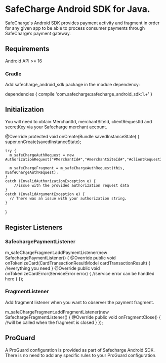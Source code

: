 # SafeCharge Android SDK for Java.

SafeCharge's Android SDK provides payment activity and fragment in order for any given app to be able to process consumer payments through SafeCharge’s payment gateway.
 
## Requirements

Android API >= 16

### Gradle

Add safecharge_android_sdk package in the module dependency:

dependencies {
    compile 'com.safecharge:safecharge_android_sdk:1.+'
}

## Initialization

You will need to obtain MerchantId, merchantSiteId, clientRequestId and secretKey via your Safecharge merchant account.

 @Override
    protected void onCreate(Bundle savedInstanceState)  {
        super.onCreate(savedInstanceState);
	
    try {		
	  m_safeChargeAuthRequest = new AuthorizationRequest("#MerchantId#","#merchantSiteId#","#clientRequestId#","#secretKey#");
																												
      m_safeChargeFragment = m_safeChargeAuthRequest(this, mSafeChargeAuthRequest);
    }
	catch (InvalidAuthorizationException e) {
		//issue with the provided authorization request data
	} 
	catch (InvalidArgumentException e) {
      // There was an issue with your authorization string.
    }
}

## Register Listeners 

### SafechargePaymentListener

m_safeChargeFragment.addPaymentListener(new SafechargePaymentListener() {
	@Override 
	public void onTokenizeCard(CardTransactionResultModel cardTransactionResult) {
		//everything you need
	}
	@Override 
	public void onTokenizeCardError(ServiceError error) {
		//service error can be handled here
	}
});

### FragmentListener
Add fragment listener when you want to observer the payment fragment.

m_safeChargeFragment.addFragmentListener(new SafechargeFragmentListener() {
	@Override
	public void onFragmentClose() {
		//will be called when the fragment is closed
	}
});

## ProGuard
A ProGuard configuration is provided as part of Safecharge Android SDK. There is no need to add any specific rules to your ProGuard configuration.
